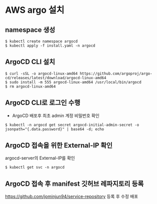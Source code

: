 # AWS argo 설치 

## namespace 생성


```
$ kubectl create namespace argocd
$ kubectl apply -f install.yaml -n argocd
```

## ArgoCD CLI 설치


```
$ curl -sSL -o argocd-linux-amd64 https://github.com/argoproj/argo-cd/releases/latest/download/argocd-linux-amd64 
$ sudo install -m 555 argocd-linux-amd64 /usr/local/bin/argocd
$ rm argocd-linux-amd64
```
## ArgoCD CLI로 로그인 수행

- ArgoCD 배포후 최초 admin 계정 비밀번호 확인
```
$ kubectl -n argocd get secret argocd-initial-admin-secret -o 
jsonpath="{.data.password}" | base64 -d; echo
```
## ArgoCD 접속을 위한 External-IP 확인

argocd-server의 External-IP를 확인
```
$ kubectl get svc -n argocd
```
## ArgoCD 접속 후 manifest 깃허브 레파지토리 등록

https://github.com/jominjun94/service-repository 등록 후 수정 배포
